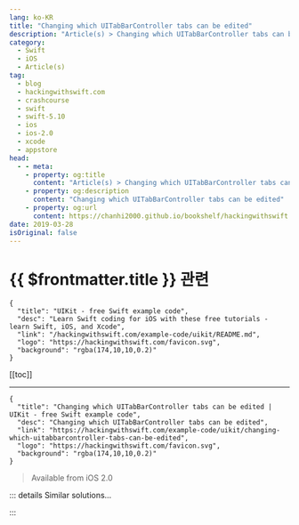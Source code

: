 ```yaml
---
lang: ko-KR
title: "Changing which UITabBarController tabs can be edited"
description: "Article(s) > Changing which UITabBarController tabs can be edited"
category:
  - Swift
  - iOS
  - Article(s)
tag: 
  - blog
  - hackingwithswift.com
  - crashcourse
  - swift
  - swift-5.10
  - ios
  - ios-2.0
  - xcode
  - appstore
head:
  - - meta:
    - property: og:title
      content: "Article(s) > Changing which UITabBarController tabs can be edited"
    - property: og:description
      content: "Changing which UITabBarController tabs can be edited"
    - property: og:url
      content: https://chanhi2000.github.io/bookshelf/hackingwithswift.com/example-code/uikit/changing-which-uitabbarcontroller-tabs-can-be-edited.html
date: 2019-03-28
isOriginal: false
---
```


# {{ $frontmatter.title }} 관련

```component VPCard
{
  "title": "UIKit - free Swift example code",
  "desc": "Learn Swift coding for iOS with these free tutorials - learn Swift, iOS, and Xcode",
  "link": "/hackingwithswift.com/example-code/uikit/README.md",
  "logo": "https://hackingwithswift.com/favicon.svg",
  "background": "rgba(174,10,10,0.2)"
}
```

[[toc]]

---

```component VPCard
{
  "title": "Changing which UITabBarController tabs can be edited | UIKit - free Swift example code",
  "desc": "Changing which UITabBarController tabs can be edited",
  "link": "https://hackingwithswift.com/example-code/uikit/changing-which-uitabbarcontroller-tabs-can-be-edited",
  "logo": "https://hackingwithswift.com/favicon.svg",
  "background": "rgba(174,10,10,0.2)"
}
```

> Available from iOS 2.0

<!-- TODO: 작성 -->

<!--
If you have a More tab in your tab bar controller, this will automatically get an Edit button so that users can drag tabs around to customize the user interface. This doesn't actually save the tab ordering for you, which means the tabs will revert on next run unless you persist the user's choices yourself, but it does do everything else for you.

By default, users can move any and all tabs, but if you want to force some tabs to be in place you should set the `customizableViewControllers` property of your tab bar controller. This should be an array of the view controllers you want to give your users access to edit, or an empty array if you want the Edit button to go away entirely.

If your tab bar controller is your window's root view controller (for example, if you started with the Xcode tab bar template project), you can allow users to customize the first three view controllers like this:

```swift
func application(_ application: UIApplication, didFinishLaunchingWithOptions launchOptions: [UIApplication.LaunchOptionsKey: Any]?) -> Bool {
    if let tabBarController = window?.rootViewController as? UITabBarController {
        let slice = tabBarController.viewControllers![0...2]
        let array = Array(slice)

        tabBarController.customizableViewControllers = array
    }

    return true
}
```

Place that into your <FontIcon icon="fa-brands fa-swift"/>`AppDelegate.swift` file in place of the existing `didFinishLaunchingWithOptions` method, and you're done.

-->

::: details Similar solutions…

<!--
/example-code/uikit/how-to-set-the-tabs-in-a-uitabbarcontroller">How to set the tabs in a UITabBarController 
/example-code/uikit/how-do-you-show-a-modal-view-controller-when-a-uitabbarcontroller-tab-is-tapped">How do you show a modal view controller when a UITabBarController tab is tapped? 
/example-code/system/how-to-run-code-when-your-app-is-terminated">How to run code when your app is terminated 
/example-code/system/how-to-detect-which-country-a-user-is-in">How to detect which country a user is in 
/quick-start/concurrency/what-is-an-actor-and-why-does-swift-have-them">What is an actor and why does Swift have them?</a>
-->

:::

